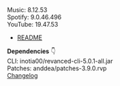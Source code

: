 Music: 8.12.53  
Spotify: 9.0.46.496  
YouTube: 19.47.53  

- [README](https://github.com/rjaakash/RV-Apps/blob/main/README.md)  

**Dependencies** 👇  
CLI: inotia00/revanced-cli-5.0.1-all.jar  
Patches: anddea/patches-3.9.0.rvp  
[Changelog](https://github.com/anddea/revanced-patches/releases/tag/v3.9.0)  
